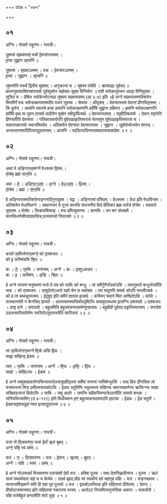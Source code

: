 +++
title = "०७५"

+++


## ०१
अग्निः। गोतमो राहूगणः। गायत्री।

जु॒षस्व॑ स॒प्रथ॑स्तमं॒ वचो॑ दे॒वप्स॑रस्तमम् ।  
ह॒व्या जुह्वा॑न आ॒सनि॑ ॥

जु॒षस्व॑ । स॒प्रथः॑ऽतमम् । वचः॑ । दे॒वप्स॑रःऽतमम् ।  
ह॒व्या । जुह्वा॑नः । आ॒सनि॑ ॥

जुषस्वेति पंचर्चं द्वितीयं सूक्तम् । अनुक्रान्तं च । जुषस्व पंचेति । ऋष्याद्याः पूर्ववत् ॥ प्रातरनुवाकाश्विनशस्त्रयोः पूर्वसूक्तेन सहोक्तः सूक्त विनियोगः ॥ पशौ स्तोकानुवचन आद्या विनियुक्ता । सूत्रितं च । प्रेषितः स्तोकेभ्योऽन्वाह जुषस्व सप्रथस्तमम् (आ ३-४) इति ॥हे अग्ने सप्रथस्तममतिशयेन विस्तीर्णं वचः स्तोत्रलक्षणमस्मदीयं वचनं जुषस्व । सेवस्व । कीदृशम् । देवप्सरस्तमं देवानां प्रीणयितृतमम् । किं कुर्वन् । आसनि तवास्ये हव्या हव्यानि स्तोकलक्षणानि हवींषि जुह्वानः प्रक्षिपन् । इमानि स्तोकलक्षणानि हवींषि वृथा मा भुवन् तत्सर्वं त्वदीयेन मुखेन स्वीकुर्वित्यर्थः ॥ देवप्सरस्तमम् । स्पृप्रीतिबलयोः । देवान् स्पृणोति प्रीणयतीति देवप्सराः । गतिकारकयोरपि पूर्वपदप्रकृतिस्वरत्वं चेत्यसुन् पूर्वपदप्रकृतिस्वरत्वं च । सकारपकारयोः स्थानविपर्ययः । अतिशयेन देवप्सरा देवप्सरस्तमः । जुह्वानः । जुहोतेर्व्यत्ययेन शानच् । अभ्यस्तानामादिरित्याद्युदात्तत्वम् । आसनि । पद्दन्नित्यादिनास्यशब्दस्यासन्नादेशः ॥ १ ॥

## ०२
अग्निः। गोतमो राहूगणः। गायत्री।

अथा॑ ते अङ्गिरस्त॒माग्ने॑ वेधस्तम प्रि॒यम् ।  
वो॒चेम॒ ब्रह्म॑ सान॒सि ॥

अथ॑ । ते॒ । अ॒ङ्गि॒रः॒ऽत॒म॒ । अ॒ग्ने॒ । वे॒धः॒ऽत॒म॒ । प्रि॒यम् ।  
वो॒चेम॑ । ब्रह्म॑ । सा॒न॒सि ॥

हे अङ्गिरस्तमातिशयेनाङ्गनादिगुणयुक्त । यद्वा । अङ्गिरसां वरिष्ठम् । वेधस्तम । वेधा इति मेधाविनाम । अतिशयेन मेधाविन्नग्ने । अथानन्तरं ते तुभ्यं सानसि संभजनीयं प्रियं प्रीतिकरं ब्रह्म स्तोत्रं वोचेम । वक्तारो भूयास्म ॥ वोचेम । लिङ्याशिष्यङ् । वच उमित्युमागमः । सानसि । वन षण संभक्तौ । सानसिधर्णसीत्यादावसिच् प्रत्ययान्तो निपात्यते ॥ २ ॥

## ०३
अग्निः। गोतमो राहूगणः। गायत्री।

कस्ते॑ जा॒मिर्जना॑ना॒मग्ने॒ को दा॒श्व॑ध्वरः ।  
को ह॒ कस्मि॑न्नसि श्रि॒तः ॥

कः । ते॒ । जा॒मिः । जना॑नाम् । अग्ने॑ । कः । दा॒शुऽअ॑ध्वरः ।  
कः । ह॒ । कस्मि॑न् । अ॒सि॒ । श्रि॒तः ॥

हे अग्ने जनानां मनुष्याणां मध्ये ते तव को जामिः को बन्धुः । त्वं सर्वैर्गुणैरधिकोऽसि । तवानुरूपो बन्धुर्नास्तीति भावः । को दाश्वध्वरः । दाशुर्दत्तोऽध्वरो यज्ञो येन स तथोक्तः । त्वां यष्टुमपि समर्थः कोऽपि नास्तीत्यर्थः । को ह त्वं कथंभूतस्त्वम् । ईदृग्रूप इति सर्वैर्न ज्ञायस इत्यर्थः । कस्मिन् स्थाने श्रित आश्रितोऽसि । वर्तसे । तत्स्थानमपि न केनचित् ज्ञायते । अतस्त्वमस्माभिर्मांसदृष्टिभिः कथमुपलब्धव्य इत्यग्निः प्रशस्यते ॥ दाश्वध्वरः । दाशृ दाने । उणादयो । बहुलमिति बहुलवचनात्कर्मण्युण्प्रत्ययः । बहुव्रीहौ पूर्वपद प्रकृतिस्वरत्वम् । यणादेश उदात्तस्वरितयोर्यणः स्वरितोऽनुदात्तस्येति स्वरितत्वं ॥ ३ ॥

## ०४
अग्निः। गोतमो राहूगणः। गायत्री।

त्वं जा॒मिर्जना॑ना॒मग्ने॑ मि॒त्रो अ॑सि प्रि॒यः ।  
सखा॒ सखि॑भ्य॒ ईड्यः॑ ॥

त्वम् । जा॒मिः । जना॑नाम् । अग्ने॑ । मि॒त्रः । अ॒सि॒ । प्रि॒यः ।  
सखा॑ । सखि॑ऽभ्यः । ईड्यः॑ ॥

हे अग्ने त्वमुक्तप्रकारेणाचिन्त्यरूपोऽप्यनुग्रहीतृतया सर्वेषां जनानां जामिर्बन्धुरसि । तथा प्रियः प्रीणयिता त्वं यजमानानां मित्रः प्रमीतस्त्रायकोऽसि । ईड्यः स्तुतिभिः स्तुत्यस्त्वं सखिभ्यः समानख्यानेभ्य ऋत्विग्भ्यः सखा सखिवदत्यन्तं प्रियोऽसि ॥ जामिः । जमु अदने । जमन्ति सहैकस्मिन्पात्रेऽदन्तीति जामयो बन्धवः । जनिघसिभ्यामिण् (उ ४-१२९) इति विधीयमान इण् बहुलवचनादस्मादपि द्रष्टव्यः । ईड्यः । ईड स्तुतौ । ईडवन्दवृशंसदुहां ण्यत इत्याद्युदात्तत्वं ॥ ४ ॥

## ०५
अग्निः। गोतमो राहूगणः। गायत्री।

यजा॑ नो मि॒त्रावरु॑णा॒ यजा॑ दे॒वाँ ऋ॒तं बृ॒हत् ।  
अग्ने॒ यक्षि॒ स्वं दम॑म् ॥

यज॑ । नः॒ । मि॒त्रावरु॑णा । यज॑ । दे॒वान् । ऋ॒तम् । बृ॒हत् ।  
अग्ने॑ । यक्षि॑ । स्वम् । दम॑म् ॥

हे अग्ने नोऽस्मदर्थं मित्रावरुणा एतत्संज्ञौ देवौ यज । हविषा पूजय । तथा देवानिन्न्रादीन्यज । पूजय । ऋतं सत्यं यथार्थफलं यज्ञं च य चेत्येव । तदर्थ बृहत् प्रौढं स्वं स्वकीयं दमं यज्ञगृहं यक्षि । यज । सङ्गच्छस्व । त्वय्यन्तर्विद्यमाने सति हि यज्ञ गृहं पूज्यते ॥ यज । द्व्यचोऽतस्तिङ इति संहितायां दीर्घत्वम् । देवान् । दीर्घादटसमानपाद इति संहितायां नकारस्य रुत्वम् । आतोऽट नित्यमित्यनुनासिक अकारः । यत्वलोपौ । यक्षि यजेर्बहुलं छन्दसीति शपो लुक् ॥ ५ ॥